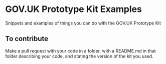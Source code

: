 # GOV.UK Prototype Kit Examples
Snippets and examples of things you can do with the GOV.UK Prototype Kit

## To contribute

Make a pull request with your code in a folder, with a README.md in that folder describing your code, and stating the version of the kit you used.
